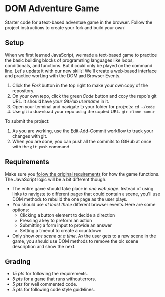# DOM Adventure Game

Starter code for a text-based adventure game in the browser. Follow the project instructions to create your fork and build your own!


## Setup

When we first learned JavaScript, we made a text-based game to practice the basic building blocks of programming languages like loops, conditionals, and functions. But it could only be played on the command line. Let's update it with our new skills! We'll create a web-based interface and practice working with the DOM and Browser Events.

1. Click the *Fork* button in the top right to make your own copy of the repository.
2. On your own repo, click the green *Code* button and copy the repo's git URL. It should have *your GitHub username* in it.
3. Open your terminal and navigate to your folder for projects: `cd ~/code`
4. Use git to download your repo using the copied URL: `git clone <URL>`

To submit the project:

1. As you are working, use the Edit-Add-Commit workflow to track your changes with git.
2. When you are done, you can push all the commits to GitHub at once with the `git push` command.


## Requirements

Make sure you [follow the original requirements](https://ts-cset.github.io/cset-105/2020-fall/week-03/project_adventure-game.html) for how the game functions. The JavaScript logic will be a bit different though.

- The entire game should take place in *one web page*. Instead of using links to navigate to different pages that could contain a scene, you'll use DOM methods to rebuild the one page as the user plays.
- You should use *at least three* different browser events. Here are some options:
  - Clicking a button element to decide a direction
  - Pressing a key to preform an action
  - Submitting a form input to provide an answer
  - Setting a timeout to create a countdown
- Only show *one scene at a time*. As the user gets to a new scene in the game, you should use DOM methods to remove the old scene description and show the next.


## Grading

- *15 pts* for following the requirements.
- *5 pts* for a game that runs without errors.
- *5 pts* for well commented code.
- *5 pts* for following code style guidelines.

